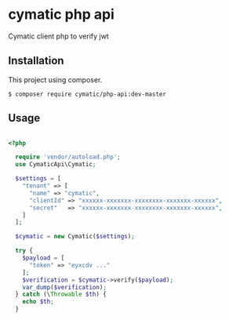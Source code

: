 # cymatic php api
Cymatic client php to verify jwt

## Installation
This project using composer.
```
$ composer require cymatic/php-api:dev-master
```

## Usage
```php

<?php

  require 'vendor/autoload.php';
  use CymaticApi\Cymatic;

  $settings = [
    "tenant" => [
      "name" => "cymatic",
      "clientId" => "xxxxxx-xxxxxxx-xxxxxxxx-xxxxxxx-xxxxxx",
      "secret"   => "xxxxxx-xxxxxxx-xxxxxxxx-xxxxxxx-xxxxxx",
    ]
  ];

  $cymatic = new Cymatic($settings);

  try {
    $payload = [
      "token" => "eyxcdv ..."
    ];
    $verification = $cymatic->verify($payload);
    var_dump($verification);
  } catch (\Throwable $th) {
    echo $th;
  }

```